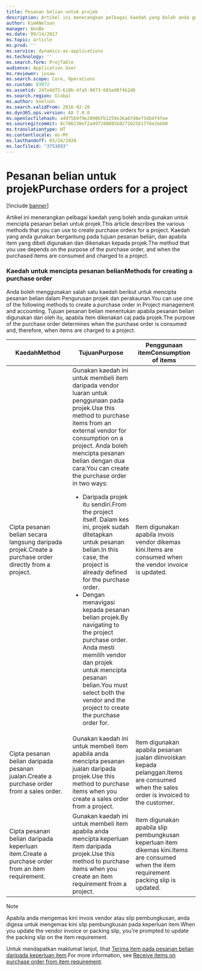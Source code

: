 ```yaml
---
title: Pesanan belian untuk projek
description: Artikel ini menerangkan pelbagai kaedah yang boleh anda gunakan untuk mencipta pesanan belian untuk projek. Kaedah yang anda gunakan bergantung pada tujuan pesanan belian, dan apabila item yang dibeli digunakan dan dikenakan kepada projek.
author: KimANelson
manager: AnnBe
ms.date: 09/14/2017
ms.topic: article
ms.prod: ''
ms.service: dynamics-ax-applications
ms.technology: ''
ms.search.form: ProjTable
audience: Application User
ms.reviewer: josaw
ms.search.scope: Core, Operations
ms.custom: 83972
ms.assetid: 247e4d72-610b-4fa5-9873-601ed0f4b2d6
ms.search.region: Global
ms.author: knelson
ms.search.validFrom: 2016-02-28
ms.dyn365.ops.version: AX 7.0.0
ms.openlocfilehash: a4975b9f9e20906fb1259e36a07d8ef3db4f4fee
ms.sourcegitcommit: 8c786230ef2a497280885b827162561776e2eb00
ms.translationtype: HT
ms.contentlocale: ms-MY
ms.lasthandoff: 03/24/2020
ms.locfileid: "3753893"
---
```

# <a name="purchase-orders-for-a-project"></a><span data-ttu-id="0654a-104">Pesanan belian untuk projek</span><span class="sxs-lookup"><span data-stu-id="0654a-104">Purchase orders for a project</span></span>

[!include [banner](../includes/banner.md)]

<span data-ttu-id="0654a-105">Artikel ini menerangkan pelbagai kaedah yang boleh anda gunakan untuk mencipta pesanan belian untuk projek.</span><span class="sxs-lookup"><span data-stu-id="0654a-105">This article describes the various methods that you can use to create purchase orders for a project.</span></span> <span data-ttu-id="0654a-106">Kaedah yang anda gunakan bergantung pada tujuan pesanan belian, dan apabila item yang dibeli digunakan dan dikenakan kepada projek.</span><span class="sxs-lookup"><span data-stu-id="0654a-106">The method that you use depends on the purpose of the purchase order, and when the purchased items are consumed and charged to a project.</span></span>

### <a name="methods-for-creating-a-purchase-order"></a><span data-ttu-id="0654a-107">Kaedah untuk mencipta pesanan belian</span><span class="sxs-lookup"><span data-stu-id="0654a-107">Methods for creating a purchase order</span></span>

<span data-ttu-id="0654a-108">Anda boleh menggunakan salah satu kaedah berikut untuk mencipta pesanan belian dalam Pengurusan projek dan perakaunan.</span><span class="sxs-lookup"><span data-stu-id="0654a-108">You can use one of the following methods to create a purchase order in Project management and accounting.</span></span> <span data-ttu-id="0654a-109">Tujuan pesanan belian menentukan apabila pesanan belian digunakan dan oleh itu, apabila item dikenakan caj pada projek.</span><span class="sxs-lookup"><span data-stu-id="0654a-109">The purpose of the purchase order determines when the purchase order is consumed and, therefore, when items are charged to a project.</span></span>

<table>
<colgroup>
<col width="33%" />
<col width="33%" />
<col width="33%" />
</colgroup>
<thead>
<tr class="header">
<th><span data-ttu-id="0654a-110">Kaedah</span><span class="sxs-lookup"><span data-stu-id="0654a-110">Method</span></span></th>
<th><span data-ttu-id="0654a-111">Tujuan</span><span class="sxs-lookup"><span data-stu-id="0654a-111">Purpose</span></span></th>
<th><span data-ttu-id="0654a-112">Penggunaan item</span><span class="sxs-lookup"><span data-stu-id="0654a-112">Consumption of items</span></span></th>
</tr>
</thead>
<tbody>
<tr class="odd">
<td><span data-ttu-id="0654a-113">Cipta pesanan belian secara langsung daripada projek.</span><span class="sxs-lookup"><span data-stu-id="0654a-113">Create a purchase order directly from a project.</span></span></td>
<td><span data-ttu-id="0654a-114">Gunakan kaedah ini untuk membeli item daripada vendor luaran untuk penggunaan pada projek.</span><span class="sxs-lookup"><span data-stu-id="0654a-114">Use this method to purchase items from an external vendor for consumption on a project.</span></span> <span data-ttu-id="0654a-115">Anda boleh mencipta pesanan belian dengan dua cara:</span><span class="sxs-lookup"><span data-stu-id="0654a-115">You can create the purchase order in two ways:</span></span>
<ul>
<li><span data-ttu-id="0654a-116">Daripada projek itu sendiri.</span><span class="sxs-lookup"><span data-stu-id="0654a-116">From the project itself.</span></span> <span data-ttu-id="0654a-117">Dalam kes ini, projek sudah ditetapkan untuk pesanan belian.</span><span class="sxs-lookup"><span data-stu-id="0654a-117">In this case, the project is already defined for the purchase order.</span></span></li>
<li><span data-ttu-id="0654a-118">Dengan menavigasi kepada pesanan belian projek.</span><span class="sxs-lookup"><span data-stu-id="0654a-118">By navigating to the project purchase order.</span></span> <span data-ttu-id="0654a-119">Anda mesti memilih vendor dan projek untuk mencipta pesanan belian.</span><span class="sxs-lookup"><span data-stu-id="0654a-119">You must select both the vendor and the project to create the purchase order for.</span></span></li>
</ul></td>
<td><span data-ttu-id="0654a-120">Item digunakan apabila invois vendor dikemas kini.</span><span class="sxs-lookup"><span data-stu-id="0654a-120">Items are consumed when the vendor invoice is updated.</span></span></td>
</tr>
<tr class="even">
<td><span data-ttu-id="0654a-121">Cipta pesanan belian daripada pesanan jualan.</span><span class="sxs-lookup"><span data-stu-id="0654a-121">Create a purchase order from a sales order.</span></span></td>
<td><span data-ttu-id="0654a-122">Gunakan kaedah ini untuk membeli item apabila anda mencipta pesanan jualan daripada projek.</span><span class="sxs-lookup"><span data-stu-id="0654a-122">Use this method to purchase items when you create a sales order from a project.</span></span></td>
<td><span data-ttu-id="0654a-123">Item digunakan apabila pesanan jualan diinvoiskan kepada pelanggan.</span><span class="sxs-lookup"><span data-stu-id="0654a-123">Items are consumed when the sales order is invoiced to the customer.</span></span></td>
</tr>
<tr class="odd">
<td><span data-ttu-id="0654a-124">Cipta pesanan belian daripada keperluan item.</span><span class="sxs-lookup"><span data-stu-id="0654a-124">Create a purchase order from an item requirement.</span></span></td>
<td><span data-ttu-id="0654a-125">Gunakan kaedah ini untuk membeli item apabila anda mencipta keperluan item daripada projek.</span><span class="sxs-lookup"><span data-stu-id="0654a-125">Use this method to purchase items when you create an item requirement from a project.</span></span></td>
<td><span data-ttu-id="0654a-126">Item digunakan apabila slip pembungkusan keperluan item dikemas kini.</span><span class="sxs-lookup"><span data-stu-id="0654a-126">Items are consumed when the item requirement packing slip is updated.</span></span></td>
</tr>
</tbody>
</table>

> [!NOTE] 
> <span data-ttu-id="0654a-127">Apabila anda mengemas kini invois vendor atau slip pembungkusan, anda digesa untuk mengemas kini slip pembungkusan pada keperluan item.</span><span class="sxs-lookup"><span data-stu-id="0654a-127">When you update the vendor invoice or packing slip, you're prompted to update the packing slip on the item requirement.</span></span>

<span data-ttu-id="0654a-128">Untuk mendapatkan maklumat lanjut, lihat [Terima item pada pesanan belian daripada keperluan item](tasks/receive-items-purchase-order-item-requirement.md).</span><span class="sxs-lookup"><span data-stu-id="0654a-128">For more information, see [Receive items on purchase order from item requirement](tasks/receive-items-purchase-order-item-requirement.md).</span></span>


